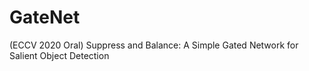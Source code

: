 # GateNet
(ECCV 2020 Oral)  Suppress and Balance: A Simple Gated Network for Salient Object Detection
